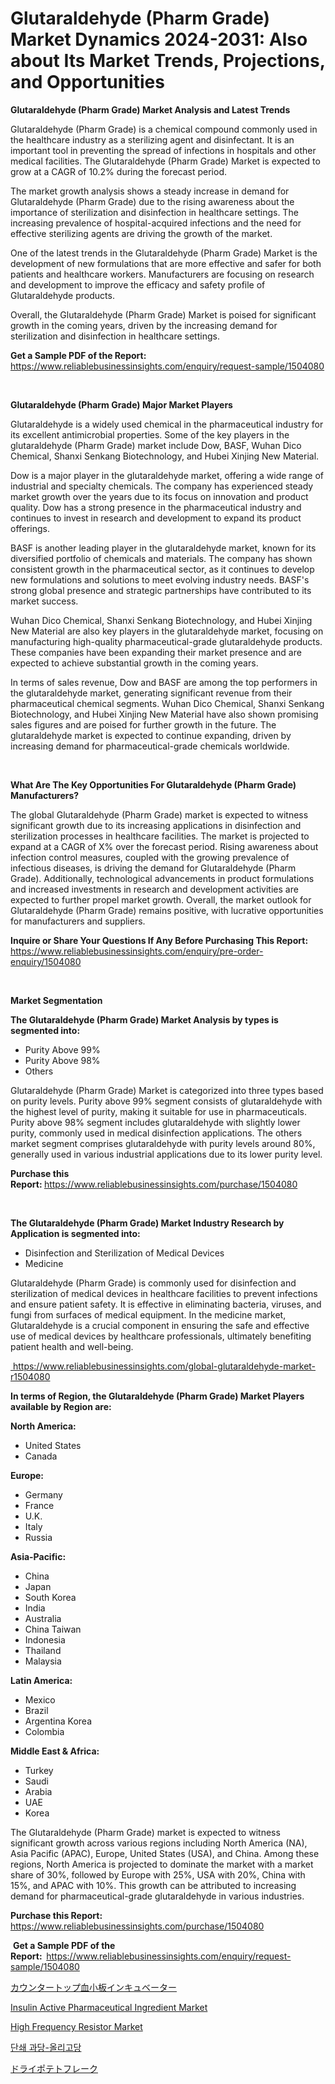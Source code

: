 <p><h1>Glutaraldehyde (Pharm Grade) Market Dynamics 2024-2031: Also about Its Market Trends, Projections, and Opportunities</h1></p><p><strong>Glutaraldehyde (Pharm Grade) Market Analysis and Latest Trends</strong></p>
<p><p>Glutaraldehyde (Pharm Grade) is a chemical compound commonly used in the healthcare industry as a sterilizing agent and disinfectant. It is an important tool in preventing the spread of infections in hospitals and other medical facilities. The Glutaraldehyde (Pharm Grade) Market is expected to grow at a CAGR of 10.2% during the forecast period.</p><p>The market growth analysis shows a steady increase in demand for Glutaraldehyde (Pharm Grade) due to the rising awareness about the importance of sterilization and disinfection in healthcare settings. The increasing prevalence of hospital-acquired infections and the need for effective sterilizing agents are driving the growth of the market.</p><p>One of the latest trends in the Glutaraldehyde (Pharm Grade) Market is the development of new formulations that are more effective and safer for both patients and healthcare workers. Manufacturers are focusing on research and development to improve the efficacy and safety profile of Glutaraldehyde products.</p><p>Overall, the Glutaraldehyde (Pharm Grade) Market is poised for significant growth in the coming years, driven by the increasing demand for sterilization and disinfection in healthcare settings.</p></p>
<p><strong>Get a Sample PDF of the Report:&nbsp;</strong> <a href="https://www.reliablebusinessinsights.com/enquiry/request-sample/1504080">https://www.reliablebusinessinsights.com/enquiry/request-sample/1504080</a></p>
<p>&nbsp;</p>
<p><strong>Glutaraldehyde (Pharm Grade) Major Market Players</strong></p>
<p><p>Glutaraldehyde is a widely used chemical in the pharmaceutical industry for its excellent antimicrobial properties. Some of the key players in the glutaraldehyde (Pharm Grade) market include Dow, BASF, Wuhan Dico Chemical, Shanxi Senkang Biotechnology, and Hubei Xinjing New Material.</p><p>Dow is a major player in the glutaraldehyde market, offering a wide range of industrial and specialty chemicals. The company has experienced steady market growth over the years due to its focus on innovation and product quality. Dow has a strong presence in the pharmaceutical industry and continues to invest in research and development to expand its product offerings.</p><p>BASF is another leading player in the glutaraldehyde market, known for its diversified portfolio of chemicals and materials. The company has shown consistent growth in the pharmaceutical sector, as it continues to develop new formulations and solutions to meet evolving industry needs. BASF's strong global presence and strategic partnerships have contributed to its market success.</p><p>Wuhan Dico Chemical, Shanxi Senkang Biotechnology, and Hubei Xinjing New Material are also key players in the glutaraldehyde market, focusing on manufacturing high-quality pharmaceutical-grade glutaraldehyde products. These companies have been expanding their market presence and are expected to achieve substantial growth in the coming years.</p><p>In terms of sales revenue, Dow and BASF are among the top performers in the glutaraldehyde market, generating significant revenue from their pharmaceutical chemical segments. Wuhan Dico Chemical, Shanxi Senkang Biotechnology, and Hubei Xinjing New Material have also shown promising sales figures and are poised for further growth in the future. The glutaraldehyde market is expected to continue expanding, driven by increasing demand for pharmaceutical-grade chemicals worldwide.</p></p>
<p>&nbsp;</p>
<p><strong>What Are The Key Opportunities For Glutaraldehyde (Pharm Grade) Manufacturers?</strong></p>
<p><p>The global Glutaraldehyde (Pharm Grade) market is expected to witness significant growth due to its increasing applications in disinfection and sterilization processes in healthcare facilities. The market is projected to expand at a CAGR of X% over the forecast period. Rising awareness about infection control measures, coupled with the growing prevalence of infectious diseases, is driving the demand for Glutaraldehyde (Pharm Grade). Additionally, technological advancements in product formulations and increased investments in research and development activities are expected to further propel market growth. Overall, the market outlook for Glutaraldehyde (Pharm Grade) remains positive, with lucrative opportunities for manufacturers and suppliers.</p></p>
<p><strong>Inquire or Share Your Questions If Any Before Purchasing This Report:</strong> <a href="https://www.reliablebusinessinsights.com/enquiry/pre-order-enquiry/1504080">https://www.reliablebusinessinsights.com/enquiry/pre-order-enquiry/1504080</a></p>
<p>&nbsp;</p>
<p><strong>Market Segmentation</strong></p>
<p><strong>The Glutaraldehyde (Pharm Grade) Market Analysis by types is segmented into:</strong></p>
<p><ul><li>Purity Above 99%</li><li>Purity Above 98%</li><li>Others</li></ul></p>
<p><p>Glutaraldehyde (Pharm Grade) Market is categorized into three types based on purity levels. Purity above 99% segment consists of glutaraldehyde with the highest level of purity, making it suitable for use in pharmaceuticals. Purity above 98% segment includes glutaraldehyde with slightly lower purity, commonly used in medical disinfection applications. The others market segment comprises glutaraldehyde with purity levels around 80%, generally used in various industrial applications due to its lower purity level.</p></p>
<p><strong>Purchase this Report:&nbsp;</strong><a href="https://www.reliablebusinessinsights.com/purchase/1504080">https://www.reliablebusinessinsights.com/purchase/1504080</a></p>
<p>&nbsp;</p>
<p><strong>The Glutaraldehyde (Pharm Grade) Market Industry Research by Application is segmented into:</strong></p>
<p><ul><li>Disinfection and Sterilization of Medical Devices</li><li>Medicine</li></ul></p>
<p><p>Glutaraldehyde (Pharm Grade) is commonly used for disinfection and sterilization of medical devices in healthcare facilities to prevent infections and ensure patient safety. It is effective in eliminating bacteria, viruses, and fungi from surfaces of medical equipment. In the medicine market, Glutaraldehyde is a crucial component in ensuring the safe and effective use of medical devices by healthcare professionals, ultimately benefiting patient health and well-being.</p></p>
<p><a href="https://www.reliablebusinessinsights.com/global-glutaraldehyde-market-r1504080">&nbsp;https://www.reliablebusinessinsights.com/global-glutaraldehyde-market-r1504080</a></p>
<p><strong>In terms of Region, the Glutaraldehyde (Pharm Grade) Market Players available by Region are:</strong></p>
<p>
    <p> <strong> North America: </strong>
        <ul>
            <li>United States</li>
            <li>Canada</li>
        </ul>
        </p> 
    <p> <strong> Europe: </strong>
        <ul>
            <li>Germany</li>
            <li>France</li>
            <li>U.K.</li>
            <li>Italy</li>
            <li>Russia</li>
        </ul>
        </p> 
    <p> <strong> Asia-Pacific: </strong>
        <ul>
            <li>China</li>
            <li>Japan</li>
            <li>South Korea</li>
            <li>India</li>
            <li>Australia</li>
            <li>China Taiwan</li>
            <li>Indonesia</li>
            <li>Thailand</li>
            <li>Malaysia</li>
        </ul>
        </p> 
    <p> <strong> Latin America: </strong>
        <ul>
            <li>Mexico</li>
            <li>Brazil</li>
            <li>Argentina Korea</li>
            <li>Colombia</li>
        </ul>
        </p> 
    <p> <strong> Middle East & Africa: </strong>
        <ul>
            <li>Turkey</li>
            <li>Saudi</li>
            <li>Arabia</li>
            <li>UAE</li>
            <li>Korea</li>
        </ul>
    </p>
    </p>
<p><p>The Glutaraldehyde (Pharm Grade) market is expected to witness significant growth across various regions including North America (NA), Asia Pacific (APAC), Europe, United States (USA), and China. Among these regions, North America is projected to dominate the market with a market share of 30%, followed by Europe with 25%, USA with 20%, China with 15%, and APAC with 10%. This growth can be attributed to increasing demand for pharmaceutical-grade glutaraldehyde in various industries.</p></p>
<p><strong>Purchase this Report: </strong><a href="https://www.reliablebusinessinsights.com/purchase/1504080">https://www.reliablebusinessinsights.com/purchase/1504080</a></p>
<p>&nbsp;<strong>Get a Sample PDF of the Report:&nbsp;&nbsp;</strong><a href="https://www.reliablebusinessinsights.com/enquiry/request-sample/1504080">https://www.reliablebusinessinsights.com/enquiry/request-sample/1504080</a></p>
<p><strong></strong></p>
<p><p><a href="https://github.com/leigh4852023/Market-Research-Report-List-1/blob/main/181803495041.md">カウンタートップ血小板インキュベーター</a></p><p><a href="https://github.com/marthawweekle/Market-Research-Report-List-1/blob/main/insulin-active-pharmaceutical-ingredient-market.md">Insulin Active Pharmaceutical Ingredient Market</a></p><p><a href="https://issuu.com/reportprime-2/docs/high-frequency-resistor-market-size-2030.pptx">High Frequency Resistor Market</a></p><p><a href="https://github.com/RickyMetzDVM/Market-Research-Report-List-1/blob/main/188437586688.md">단쇄 과당-올리고당</a></p><p><a href="https://github.com/SimeonBode1/Market-Research-Report-List-1/blob/main/628942795043.md">ドライポテトフレーク</a></p></p>